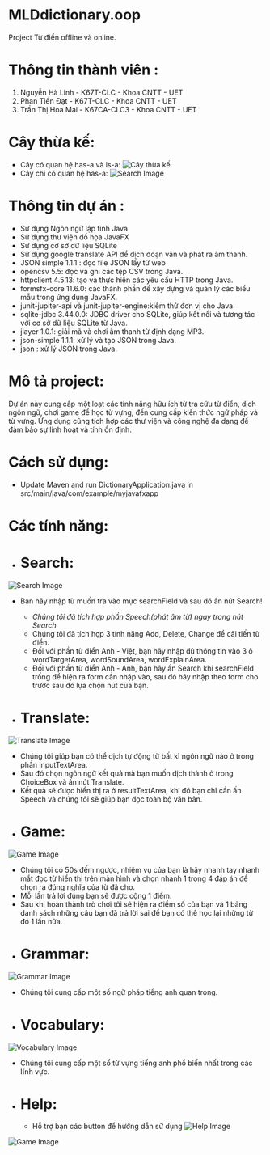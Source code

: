 # MLDdictionary.oop
Project Từ điển offline và online. 

# Thông tin thành viên : 

1. Nguyễn Hà Linh - K67T-CLC - Khoa CNTT - UET
2. Phan Tiến Đạt - K67T-CLC - Khoa CNTT - UET
3. Trần Thị Hoa Mai - K67CA-CLC3 - Khoa CNTT - UET

# Cây thừa kế: 
- Cây có quan hệ has-a và is-a:
![Cây thừa kế](Cây%20thừa%20kế.png)
- Cây chỉ có quan hệ has-a:
![Search Image](Cây%20thừa%20kế(no%20has-a).png)



# Thông tin dự án : 

- Sử dụng Ngôn ngữ lập tình Java
- Sử dụng thư viện đồ họa JavaFX
- Sử dụng cơ sở dữ liệu SQLite
- Sử dụng google translate API để dịch đoạn văn và phát ra âm thanh.
- JSON simple 1.1.1 : đọc file JSON lấy từ web
- opencsv 5.5: đọc và ghi các tệp CSV trong Java.
- httpclient 4.5.13: tạo và thực hiện các yêu cầu HTTP trong Java.
- formsfx-core 11.6.0: các thành phần để xây dựng và quản lý các biểu mẫu trong ứng dụng JavaFX.
- junit-jupiter-api và junit-jupiter-engine:kiểm thử đơn vị cho Java.
- sqlite-jdbc 3.44.0.0: JDBC driver cho SQLite, giúp kết nối và tương tác với cơ sở dữ liệu SQLite từ Java.
- jlayer 1.0.1: giải mã và chơi âm thanh từ định dạng MP3.
- json-simple 1.1.1: xử lý và tạo JSON trong Java.
- json : xử lý JSON trong Java.


# Mô tả project: 
Dự án này cung cấp một loạt các tính năng hữu ích từ tra cứu từ điển, dịch ngôn ngữ, chơi game để học từ vựng, đến cung cấp kiến thức ngữ pháp và từ vựng. Ứng dụng cũng tích hợp các thư viện và công nghệ đa dạng để đảm bảo sự linh hoạt và tính ổn định.

# Cách sử dụng: 
- Update Maven and run DictionaryApplication.java in src/main/java/com/example/myjavafxapp

# Các tính năng:
- # Search: 
![Search Image](demo/Test-Search.gif)

- Bạn hãy nhập từ muốn tra vào mục searchField và sau đó ấn nút Search!
  + *Chúng tôi đã tích hợp phần Speech(phát âm từ) ngay trong nút Search*
  + Chúng tôi đã tích hợp 3 tính năng Add, Delete, Change để cải tiến từ điển.
  + Đối với phần từ điển Anh - Việt, bạn hãy nhập đủ thông tin vào 3 ô wordTargetArea, wordSoundArea, wordExplainArea.
  + Đối với phần từ điển Anh - Anh, bạn hãy ấn Search khi searchField trống để hiện ra form cần nhập vào, sau đó hãy nhập theo form cho trước sau đó lựa chọn nút của bạn.
  
- # Translate:
![Translate Image](demo/Test-Translate.gif)

  + Chúng tôi giúp bạn có thể dịch tự động từ bất kì ngôn ngữ nào ở trong phần inputTextArea.
  + Sau đó chọn ngôn ngữ kết quả mà bạn muốn dịch thành ở trong ChoiceBox và ấn nút Translate.
  + Kết quả sẽ được hiển thị ra ở resultTextArea, khi đó bạn chỉ cần ấn Speech và chúng tôi sẽ giúp bạn đọc toàn bộ văn bản.
- # Game: 
![Game Image](demo/Test-game.gif)

  + Chúng tôi có 50s đếm ngược, nhiệm vụ của bạn là hãy nhanh tay nhanh mắt đọc từ hiển thị trên màn hình và chọn nhanh 1 trong 4 đáp án để chọn ra đúng nghĩa của từ đã cho.
  + Mỗi lần trả lời đúng bạn sẽ được cộng 1 điểm.
  + Sau khi hoàn thành trò chơi tôi sẽ hiện ra điểm số của bạn và 1 bảng danh sách những câu bạn đã trả lời sai để bạn có thể học lại những từ đó 1 lần nữa.
- # Grammar: 
![Grammar Image](demo/Grammar.png)

  + Chúng tôi cung cấp một số ngữ pháp tiếng anh quan trọng.
- # Vocabulary: 
![Vocabulary Image](demo/Vocabulary.png)

  + Chúng tôi cung cấp một số từ vựng tiếng anh phổ biến nhất trong các lĩnh vực.
- # Help:
  + Hỗ trợ bạn các button để hướng dẫn sử dụng
    ![Help Image](demo/Help.png)

![Game Image](demo/Test-Other.gif)
